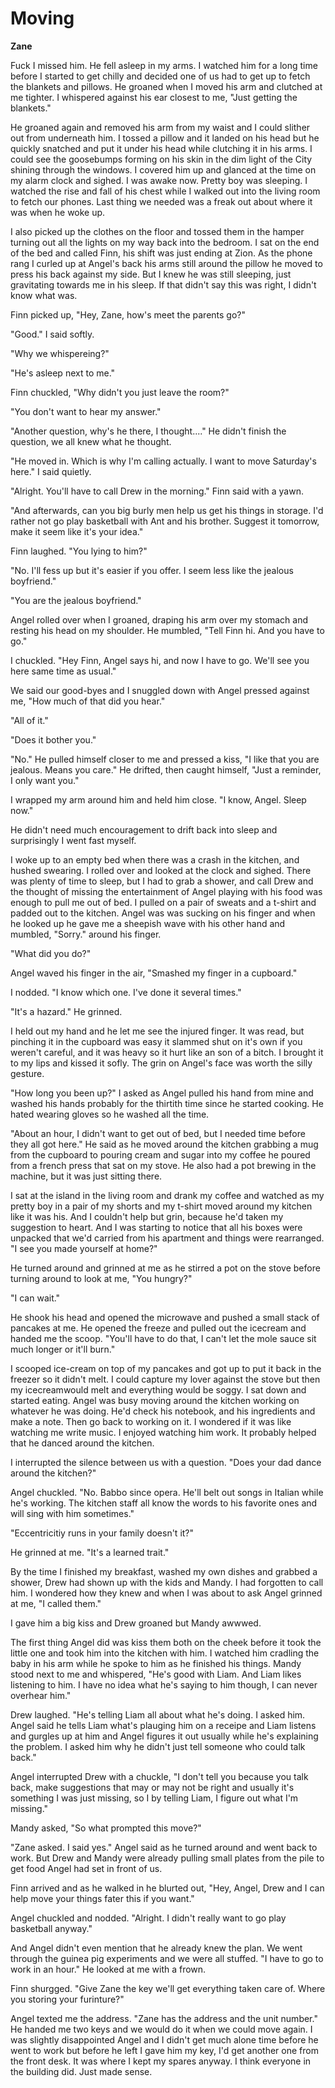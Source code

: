 # Moving

**Zane**

Fuck I missed him.  He fell asleep in my arms.  I watched him for a long time before I started to get chilly and decided one of us had to get up to fetch the blankets and pillows.  He groaned when I moved his arm and clutched at me tighter.  I whispered against his ear closest to me, "Just getting the blankets."

He groaned again and removed his arm from my waist and I could slither out from underneath him.  I tossed a pillow  and it landed on his head but he quickly snatched and put it under his head while clutching it in his arms.  I could see the goosebumps forming on his skin in the dim light of the City shining through the windows.  I covered him up and glanced at the time on my alarm clock and sighed.  I was awake now.  Pretty boy was sleeping.  I watched the rise and fall of his chest while I walked out into the living room to fetch our phones.  Last thing we needed was a freak out about where it was when he woke up.

I also picked up the clothes on the floor and tossed them in the hamper turning out all the lights on my way back into the bedroom.  I sat on the end of the bed and called Finn, his shift was just ending at Zion. As the phone rang I curled up at Angel's back his arms still around the pillow he moved to press his back against my side.  But I knew he was still sleeping, just gravitating towards me in his sleep.  If that didn't say this was right, I didn't know what was.

Finn picked up, "Hey, Zane, how's meet the parents go?"

"Good."  I said softly.

"Why we whispereing?"

"He's asleep next to me."

Finn chuckled, "Why didn't you just leave the room?"

"You don't want to hear my answer."

"Another question, why's he there, I thought...."  He didn't finish the question, we all knew what he thought.

"He moved in.  Which is why I'm calling actually.  I want to move Saturday's here."  I said quietly.

"Alright.  You'll have to call Drew in the morning."  Finn said with a yawn.

"And afterwards, can you big burly men help us get his things in storage.  I'd rather not go play basketball with Ant and his brother.  Suggest it tomorrow, make it seem like it's your idea."

Finn laughed.  "You lying to him?"

"No. I'll fess up but it's easier if you offer.  I seem less like the jealous boyfriend."

"You are the jealous boyfriend."

Angel rolled over when I groaned, draping his arm over my stomach and resting his head on my shoulder.  He mumbled, "Tell Finn hi. And you have to go."

I chuckled.  "Hey Finn, Angel says hi, and now I have to go.  We'll see you here same time as usual."

We said our good-byes and I snuggled down with Angel pressed against me, "How much of that did you hear."

"All of it."

"Does it bother you."

"No."  He pulled himself closer to me and pressed a kiss, "I like that you are jealous.  Means you care."  He drifted, then caught himself, "Just a reminder, I only want you."

I wrapped my arm around him and held him close.  "I know, Angel.  Sleep now."

He didn't need much encouragement to drift back into sleep and surprisingly I went fast myself.

I woke up to an empty bed when there was a crash in the kitchen, and hushed swearing.  I rolled over and looked at the clock and sighed.  There was plenty of time to sleep, but I had to grab a shower, and call Drew and the thought of missing the entertainment of Angel playing with his food was enough to pull me out of bed.  I pulled on a pair of sweats and a t-shirt and padded out to the kitchen.  Angel was was sucking on his finger and when he looked up he gave me a sheepish wave with his other hand and mumbled, "Sorry." around his finger.

"What did you do?"

Angel waved his finger in the air, "Smashed my finger in a cupboard."

I nodded.  "I know which one.  I've done it several times."

"It's a hazard."  He grinned.

I held out my hand and he let me see the injured finger.  It was read, but pinching it in the cupboard was easy it slammed shut on it's own if you weren't careful, and it was heavy so it hurt like an son of a bitch. I brought it to my lips and kissed it sofly.  The grin on Angel's face was worth the silly gesture.

"How long you been up?" I asked as Angel pulled his hand from mine and washed his hands probably for the thirtith time since he started cooking.  He hated wearing gloves so he washed all the time.

"About an hour, I didn't want to get out of bed, but I needed time before they all got here."  He said as he moved around the kitchen grabbing a mug from the cupboard to pouring cream and sugar into my coffee he poured from a french press that sat on my stove.  He also had a pot brewing in the machine, but it was just sitting there.

I sat at the island in the living room and drank my coffee and watched as my pretty boy in a pair of my shorts and my t-shirt moved around my kitchen like it was his.  And I couldn't help but grin, because he'd taken my suggestion to heart.  And I was starting to notice that all his boxes were unpacked that we'd carried from his apartment and things were rearranged.  "I see you made yourself at home?"

He turned around and grinned at me as he stirred a pot on the stove before turning around to look at me, "You hungry?"

"I can wait."

He shook his head and opened the microwave and pushed a small stack of pancakes at me.  He opened the freeze and pulled out the icecream and handed me the scoop.  "You'll have to do that, I can't let the mole sauce sit much longer or it'll burn."

I scooped ice-cream on top of my pancakes and got up to put it back in the freezer so it didn't melt.  I could capture my lover against the stove but then my icecreamwould melt and everything would be soggy.  I sat down and started eating.  Angel was busy moving around the kitchen working on whatever he was doing.  He'd check his notebook, and his ingredients and make a note.  Then go back to working on it.  I wondered if it was like watching me write music.  I enjoyed watching him work.  It probably helped that he danced around the kitchen.

I interrupted the silence between us with a question.  "Does your dad dance around the kitchen?"

Angel chuckled.  "No.  Babbo since opera.  He'll belt out songs in Italian while he's working.  The kitchen staff all know the words to his favorite ones and will sing with him sometimes."

"Eccentricitiy runs in your family doesn't it?"

He grinned at me.  "It's a learned trait."

By the time I finished my breakfast, washed my own dishes and grabbed a shower, Drew had shown up with the kids and Mandy.  I had forgotten to call him.  I wondered how they knew and when I was about to ask Angel grinned at me, "I called them."

I gave him a big kiss and Drew groaned but Mandy awwwed.

The first thing Angel did was kiss them both on the cheek before it took the little one and took him into the kitchen with him.  I watched him cradling the baby in his arm while he spoke to him as he finished his things.  Mandy stood next to me and whispered, "He's good with Liam.  And Liam likes listening to him.  I have no idea what he's saying to him though, I can never overhear him."

Drew laughed.  "He's telling Liam all about what he's doing.  I asked him.  Angel said he tells Liam what's plauging him on a receipe and Liam listens and gurgles up at him and Angel figures it out usually while he's explaining the problem.  I asked him why he didn't just tell someone who could talk back."

Angel interrupted Drew with a chuckle, "I don't tell you because you talk back, make suggestions that may or may not be right and usually it's something I was just missing, so I by telling Liam, I figure out what I'm missing."

Mandy asked, "So what prompted this move?"

"Zane asked.  I said yes."  Angel said as he turned around and went back to work.  But Drew and Mandy were already pulling small plates from the pile to get food Angel had set in front of us.

Finn arrived and as he walked in he blurted out, "Hey, Angel, Drew and I can help move your things fater this if you want."

Angel chuckled and nodded.  "Alright.  I didn't really want to go play basketball anyway."

And Angel didn't even mention that he already knew the plan.  We went through the guinea pig experiments and we were all stuffed.  "I have to go to work in an hour."  He looked at me with a frown.

Finn shurgged.  "Give Zane the key we'll get everything taken care of.  Where you storing your furinture?"

Angel texted me the address.  "Zane has the address and the unit number."  He handed me two keys and we would do it when we could move again.  I was slightly disappointed Angel and I didn't get much alone time before he went to work but before he left I gave him my key, I'd get another one from the front desk.  It was where I kept my spares anyway.  I think everyone in the building did.  Just made sense.